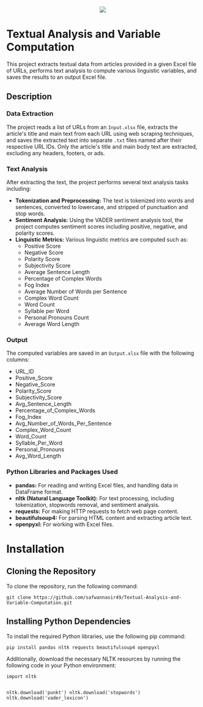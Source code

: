 <h1 align="center">
    <img src="https://readme-typing-svg.herokuapp.com?font=Sedan+SC&pause=1000&color=73AEF7&center=true&random=false&width=435&lines=Hello+!;How+are+you%3F+%F0%9F%98%83;This+Project+is+Based+Upon+;Data+Extraction;Text+Analysis"/>
</h1>

 <h1>Textual Analysis and Variable Computation</h1>
    <p>This project extracts textual data from articles provided in a given Excel file of URLs, performs text analysis to compute various linguistic variables, and saves the results to an output Excel file.</p>
    <h2>Description</h2>
    <h3>Data Extraction</h3>
    <p>The project reads a list of URLs from an <code>Input.xlsx</code> file, extracts the article's title and main text from each URL using web scraping techniques, and saves the extracted text into separate <code>.txt</code> files named after their respective URL IDs. Only the article's title and main body text are extracted, excluding any headers, footers, or ads.</p>
    <h3>Text Analysis</h3>
    <p>After extracting the text, the project performs several text analysis tasks including:</p>
    <ul>
        <li><strong>Tokenization and Preprocessing:</strong> The text is tokenized into words and sentences, converted to lowercase, and stripped of punctuation and stop words.</li>
        <li><strong>Sentiment Analysis:</strong> Using the VADER sentiment analysis tool, the project computes sentiment scores including positive, negative, and polarity scores.</li>
        <li><strong>Linguistic Metrics:</strong> Various linguistic metrics are computed such as:
            <ul>
                <li>Positive Score</li>
                <li>Negative Score</li>
                <li>Polarity Score</li>
                <li>Subjectivity Score</li>
                <li>Average Sentence Length</li>
                <li>Percentage of Complex Words</li>
                <li>Fog Index</li>
                <li>Average Number of Words per Sentence</li>
                <li>Complex Word Count</li>
                <li>Word Count</li>
                <li>Syllable per Word</li>
                <li>Personal Pronouns Count</li>
                <li>Average Word Length</li>
            </ul>
        </li>
    </ul>
    <h3>Output</h3>
    <p>The computed variables are saved in an <code>Output.xlsx</code> file with the following columns:</p>
    <ul>
        <li>URL_ID</li>
        <li>Positive_Score</li>
        <li>Negative_Score</li>
        <li>Polarity_Score</li>
        <li>Subjectivity_Score</li>
        <li>Avg_Sentence_Length</li>
        <li>Percentage_of_Complex_Words</li>
        <li>Fog_Index</li>
        <li>Avg_Number_of_Words_Per_Sentence</li>
        <li>Complex_Word_Count</li>
        <li>Word_Count</li>
        <li>Syllable_Per_Word</li>
        <li>Personal_Pronouns</li>
        <li>Avg_Word_Length</li>
    </ul>
    <h3>Python Libraries and Packages Used</h3>
    <ul>
        <li><strong>pandas:</strong> For reading and writing Excel files, and handling data in DataFrame format.</li>
        <li><strong>nltk (Natural Language Toolkit):</strong> For text processing, including tokenization, stopwords removal, and sentiment analysis.</li>
        <li><strong>requests:</strong> For making HTTP requests to fetch web page content.</li>
        <li><strong>beautifulsoup4:</strong> For parsing HTML content and extracting article text.</li>
        <li><strong>openpyxl:</strong> For working with Excel files.</li>
    </ul>
</body>
</html>

# Installation
<h2>Cloning the Repository</h2>
<p>To clone the repository, run the following command:</p>
<pre><code>git clone https://github.com/safwannasir49/Textual-Analysis-and-Variable-Computation.git</code></pre>

<h2>Installing Python Dependencies</h2>
<p>To install the required Python libraries, use the following pip command:</p>
<pre><code>pip install pandas nltk requests beautifulsoup4 openpyxl</code></pre>

<p>Additionally, download the necessary NLTK resources by running the following code in your Python environment:</p>
<pre><code>import nltk

nltk.download('punkt')
nltk.download('stopwords')
nltk.download('vader_lexicon')</code></pre>
